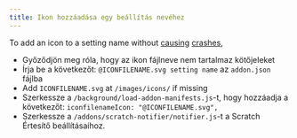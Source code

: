 ```yaml
---
title: Ikon hozzáadása egy beállítás nevéhez
---
```

To add an icon to a setting name without [causing](https://github.com/ScratchAddons/ScratchAddons/pull/1529) [crashes](https://github.com/ScratchAddons/ScratchAddons/commit/ead64b9da1434e7ed593c141cba7b02addd70a54),

- Győződjön meg róla, hogy az ikon fájlneve nem tartalmaz kötőjeleket
- Írja be a következőt: `@ICONFILENAME.svg setting name` az `addon.json` fájlba
- Add `ICONFILENAME.svg` at `/images/icons/` if missing
- Szerkessze a `/background/load-addon-manifests.js`-t, hogy hozzáadja a következőt: `iconfilenameIcon: "@ICONFILENAME.svg",`
- Szerkessze a `/addons/scratch-notifier/notifier.js`-t a Scratch Értesítő beállításaihoz.